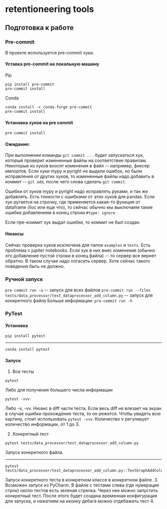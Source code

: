 # retentioneering tools

## Подготовка к работе

### Pre-commit

В проекте используется pre-commit хуки.

#### Уставка pre-commit на локальную машину


Pip
```commandline
pip install pre-commit
pre-commit install
```

Conda
```commandline
conda install -c conda-forge pre-commit
pre-commit install
```

#### Установка хуков на pre commit

```commandline
pre-commit install
```

#### Ожидание:

При выполнении команды `git commit ...` будет запускаться хук, который проверит измененные файлы на соответствие правилам. Некоторые из хуков вносят изменения в файл -- например, фиксер импортов.
Если хуки mypy и pyright не выдали ошибок, но были исправления от других хуков, то измененные файлы надо добавить в коммит -- `git add`, после чего снова сделать `git commit`.

Ошибки от хуков mypy и pyright надо исправлять руками, и так же добавлять. Есть тонкости с ошибками от этих хуков для pandas. Если хук ругается на строчку, где применяется какая-то функция от dataframe (iloc или еще что), то сейчас обычно мы выключаем такие ошибки добавлением в конец строки `#type: ignore`

Если пре-коммит хук выдал ошибки, то коммит не был создан.

#### Нюансы

Сейчас проверка хуков исключена для папок `examples` и `tests`.
Есть проблема с jupiter notebooks. Если хук в них внес изменения (обычно это добавление пустой строки в конец файла) -- то сервер все вернет обратно. В таком случае надо погасить сервер. Хотя сейчас такого поведения быть не должно.

### Ручной запуск

`pre-commit run -a` -- запуск для всех файлов
`pre-commit run --files tests/data_processor/test_dataprocessor_add_column.py` -- запуск для конкретного файла
Больше информации: `pre-commit run -h`

### PyTest

#### Установка

```commandline
pip install pytest
```
---
```commandline
conda install pytest
```

#### Запуск

1. Все тесты
```commandline
pytest
```
Либо для получения большего числа информации
```commandline
pytest -vvv
```
Либо -v, -vv. Нюанс в diff части теста. Если весь diff не влезает на экран в случае ошибки прохождение теста, то он режется. Чтобы увидеть всю картину, стоит использовать `pytest -vvv`. Количество v регулирует количество информации, от 1 до 3.

2. Конкретный тест
```commandline
pytest tests/data_processor/test_dataprocessor_add_column.py
```
Запуск конкретного файла.

---

```commandline
pytest tests/data_processor/test_dataprocessor_add_column.py::TestGraphAddColumn::test_add_column_in_graph_with_helper
```
Запуск конкретного теста в конкретном классе в конкретном файле.
3. Возможен запуск из PyCharm. В файле с тестами слева (где нумерация строк) около тестов есть зеленая стрелка. Через нее можно запустить конкретный тест.
После этого будет создана временная конфигурация для запуска, и нажатием на иконку дебага можно отдебажить тест
4.
